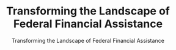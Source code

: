---
layout: resources-landing
title: "Transforming the Landscape of Federal Financial Assistance"
subtitle: "Transforming the Landscape of Federal Financial Assistance"
external_link: https://obamawhitehouse.archives.gov/blog/2014/12/18/transforming-landscape-federal-financial-assistance
filters: federal-financial-assistance cfr article white-house 2014
---
